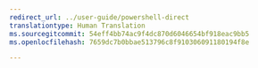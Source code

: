 ```yaml
---
redirect_url: ../user-guide/powershell-direct
translationtype: Human Translation
ms.sourcegitcommit: 54eff4bb74ac9f4dc870d6046654bf918eac9bb5
ms.openlocfilehash: 7659dc7b0bbae513796c8f910306091180194f8e

---
```



<!--HONumber=Jan17_HO2-->


